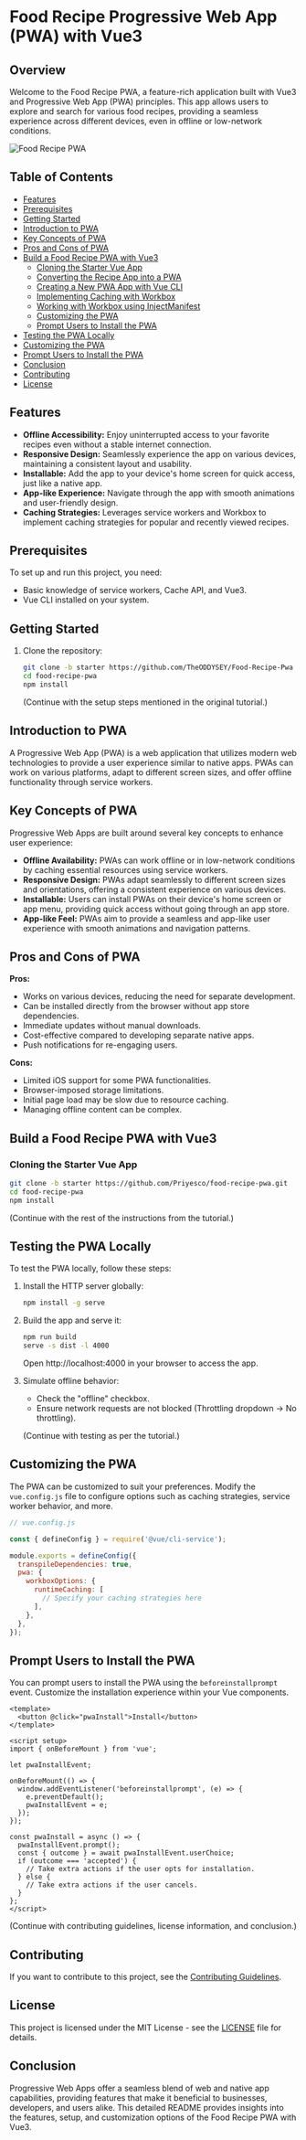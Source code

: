 # Food Recipe Progressive Web App (PWA) with Vue3

## Overview

Welcome to the Food Recipe PWA, a feature-rich application built with Vue3 and Progressive Web App (PWA) principles. This app allows users to explore and search for various food recipes, providing a seamless experience across different devices, even in offline or low-network conditions.

![Food Recipe PWA](link-to-your-screenshot.png)

## Table of Contents

- [Features](#features)
- [Prerequisites](#prerequisites)
- [Getting Started](#getting-started)
- [Introduction to PWA](#introduction-to-pwa)
- [Key Concepts of PWA](#key-concepts-of-pwa)
- [Pros and Cons of PWA](#pros-and-cons-of-pwa)
- [Build a Food Recipe PWA with Vue3](#build-a-food-recipe-pwa-with-vue3)
  - [Cloning the Starter Vue App](#cloning-the-starter-vue-app)
  - [Converting the Recipe App into a PWA](#converting-the-recipe-app-into-a-pwa)
  - [Creating a New PWA App with Vue CLI](#creating-a-new-pwa-app-with-vue-cli)
  - [Implementing Caching with Workbox](#implementing-caching-with-workbox)
  - [Working with Workbox using InjectManifest](#working-with-workbox-using-injectmanifest)
  - [Customizing the PWA](#customizing-the-pwa)
  - [Prompt Users to Install the PWA](#prompt-users-to-install-the-pwa)
- [Testing the PWA Locally](#testing-the-pwa-locally)
- [Customizing the PWA](#customizing-the-pwa)
- [Prompt Users to Install the PWA](#prompt-users-to-install-the-pwa)
- [Conclusion](#conclusion)
- [Contributing](#contributing)
- [License](#license)

## Features

- **Offline Accessibility:** Enjoy uninterrupted access to your favorite recipes even without a stable internet connection.
- **Responsive Design:** Seamlessly experience the app on various devices, maintaining a consistent layout and usability.
- **Installable:** Add the app to your device's home screen for quick access, just like a native app.
- **App-like Experience:** Navigate through the app with smooth animations and user-friendly design.
- **Caching Strategies:** Leverages service workers and Workbox to implement caching strategies for popular and recently viewed recipes.

## Prerequisites

To set up and run this project, you need:

- Basic knowledge of service workers, Cache API, and Vue3.
- Vue CLI installed on your system.

## Getting Started

1. Clone the repository:

   ```bash
   git clone -b starter https://github.com/TheODDYSEY/Food-Recipe-Pwa
   cd food-recipe-pwa
   npm install
   ```

   (Continue with the setup steps mentioned in the original tutorial.)

## Introduction to PWA

A Progressive Web App (PWA) is a web application that utilizes modern web technologies to provide a user experience similar to native apps. PWAs can work on various platforms, adapt to different screen sizes, and offer offline functionality through service workers.

## Key Concepts of PWA

Progressive Web Apps are built around several key concepts to enhance user experience:

- **Offline Availability:** PWAs can work offline or in low-network conditions by caching essential resources using service workers.
- **Responsive Design:** PWAs adapt seamlessly to different screen sizes and orientations, offering a consistent experience on various devices.
- **Installable:** Users can install PWAs on their device's home screen or app menu, providing quick access without going through an app store.
- **App-like Feel:** PWAs aim to provide a seamless and app-like user experience with smooth animations and navigation patterns.

## Pros and Cons of PWA

**Pros:**
- Works on various devices, reducing the need for separate development.
- Can be installed directly from the browser without app store dependencies.
- Immediate updates without manual downloads.
- Cost-effective compared to developing separate native apps.
- Push notifications for re-engaging users.

**Cons:**
- Limited iOS support for some PWA functionalities.
- Browser-imposed storage limitations.
- Initial page load may be slow due to resource caching.
- Managing offline content can be complex.

## Build a Food Recipe PWA with Vue3

### Cloning the Starter Vue App

```bash
git clone -b starter https://github.com/Priyesco/food-recipe-pwa.git
cd food-recipe-pwa
npm install
```

(Continue with the rest of the instructions from the tutorial.)

## Testing the PWA Locally

To test the PWA locally, follow these steps:

1. Install the HTTP server globally:

   ```bash
   npm install -g serve
   ```

2. Build the app and serve it:

   ```bash
   npm run build
   serve -s dist -l 4000
   ```

   Open http://localhost:4000 in your browser to access the app.

3. Simulate offline behavior:

   - Check the "offline" checkbox.
   - Ensure network requests are not blocked (Throttling dropdown -> No throttling).

   (Continue with testing as per the tutorial.)

## Customizing the PWA

The PWA can be customized to suit your preferences. Modify the `vue.config.js` file to configure options such as caching strategies, service worker behavior, and more.

```javascript
// vue.config.js

const { defineConfig } = require('@vue/cli-service');

module.exports = defineConfig({
  transpileDependencies: true,
  pwa: {
    workboxOptions: {
      runtimeCaching: [
        // Specify your caching strategies here
      ],
    },
  },
});
```

## Prompt Users to Install the PWA

You can prompt users to install the PWA using the `beforeinstallprompt` event. Customize the installation experience within your Vue components.

```vue
<template>
  <button @click="pwaInstall">Install</button>
</template>

<script setup>
import { onBeforeMount } from 'vue';

let pwaInstallEvent;

onBeforeMount(() => {
  window.addEventListener('beforeinstallprompt', (e) => {
    e.preventDefault();
    pwaInstallEvent = e;
  });
});

const pwaInstall = async () => {
  pwaInstallEvent.prompt();
  const { outcome } = await pwaInstallEvent.userChoice;
  if (outcome === 'accepted') {
    // Take extra actions if the user opts for installation.
  } else {
    // Take extra actions if the user cancels.
  }
};
</script>
```

(Continue with contributing guidelines, license information, and conclusion.)

## Contributing

If you want to contribute to this project, see the [Contributing Guidelines](CONTRIBUTING.md).

## License

This project is licensed under the MIT License - see the [LICENSE](LICENSE) file for details.

## Conclusion

Progressive Web Apps offer a seamless blend of web and native app capabilities, providing features that make it beneficial to businesses, developers, and users alike. This detailed README provides insights into the features, setup, and customization options of the Food Recipe PWA with Vue3.
